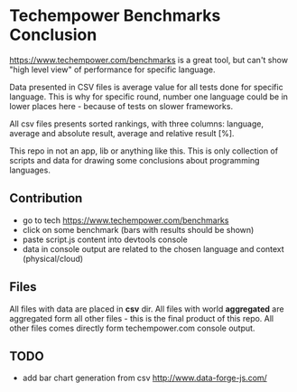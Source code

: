 # Techempower Benchmarks Conclusion
https://www.techempower.com/benchmarks is a great tool, but can't show "high level view" of performance for specific language.

Data presented in CSV files is average value for all tests done for specific language. This is why for specific round, number one language could be in lower places here - because of tests on slower frameworks.

All csv files presents sorted rankings, with three columns: language, average and absolute result, average and relative result [%].

This repo in not an app, lib or anything like this. 
This is only collection of scripts and data for drawing some conclusions
about programming languages.

## Contribution
- go to tech https://www.techempower.com/benchmarks
- click on some benchmark (bars with results should be shown)
- paste script.js content into devtools console
- data in console output are related to the chosen language and context (physical/cloud)

## Files
All files with data are placed in **csv** dir.
All files with world **aggregated** are aggregated form all other files - this is the final product of this repo.
All other files comes directly form techempower.com console output.

## TODO
- add bar chart generation from csv http://www.data-forge-js.com/